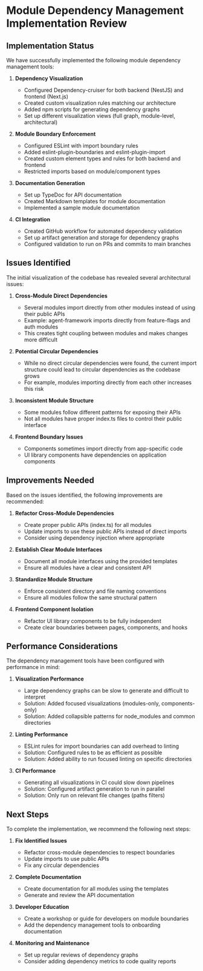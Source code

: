 # Module Dependency Management Implementation Review

## Implementation Status

We have successfully implemented the following module dependency management tools:

1. **Dependency Visualization**

   - Configured Dependency-cruiser for both backend (NestJS) and frontend (Next.js)
   - Created custom visualization rules matching our architecture
   - Added npm scripts for generating dependency graphs
   - Set up different visualization views (full graph, module-level, architectural)

2. **Module Boundary Enforcement**

   - Configured ESLint with import boundary rules
   - Added eslint-plugin-boundaries and eslint-plugin-import
   - Created custom element types and rules for both backend and frontend
   - Restricted imports based on module/component types

3. **Documentation Generation**

   - Set up TypeDoc for API documentation
   - Created Markdown templates for module documentation
   - Implemented a sample module documentation

4. **CI Integration**
   - Created GitHub workflow for automated dependency validation
   - Set up artifact generation and storage for dependency graphs
   - Configured validation to run on PRs and commits to main branches

## Issues Identified

The initial visualization of the codebase has revealed several architectural issues:

1. **Cross-Module Direct Dependencies**

   - Several modules import directly from other modules instead of using their public APIs
   - Example: agent-framework imports directly from feature-flags and auth modules
   - This creates tight coupling between modules and makes changes more difficult

2. **Potential Circular Dependencies**

   - While no direct circular dependencies were found, the current import structure could lead to circular dependencies as the codebase grows
   - For example, modules importing directly from each other increases this risk

3. **Inconsistent Module Structure**

   - Some modules follow different patterns for exposing their APIs
   - Not all modules have proper index.ts files to control their public interface

4. **Frontend Boundary Issues**
   - Components sometimes import directly from app-specific code
   - UI library components have dependencies on application components

## Improvements Needed

Based on the issues identified, the following improvements are recommended:

1. **Refactor Cross-Module Dependencies**

   - Create proper public APIs (index.ts) for all modules
   - Update imports to use these public APIs instead of direct imports
   - Consider using dependency injection where appropriate

2. **Establish Clear Module Interfaces**

   - Document all module interfaces using the provided templates
   - Ensure all modules have a clear and consistent API

3. **Standardize Module Structure**

   - Enforce consistent directory and file naming conventions
   - Ensure all modules follow the same structural pattern

4. **Frontend Component Isolation**
   - Refactor UI library components to be fully independent
   - Create clear boundaries between pages, components, and hooks

## Performance Considerations

The dependency management tools have been configured with performance in mind:

1. **Visualization Performance**

   - Large dependency graphs can be slow to generate and difficult to interpret
   - Solution: Added focused visualizations (modules-only, components-only)
   - Solution: Added collapsible patterns for node_modules and common directories

2. **Linting Performance**

   - ESLint rules for import boundaries can add overhead to linting
   - Solution: Configured rules to be as efficient as possible
   - Solution: Added ability to run focused linting on specific directories

3. **CI Performance**
   - Generating all visualizations in CI could slow down pipelines
   - Solution: Configured artifact generation to run in parallel
   - Solution: Only run on relevant file changes (paths filters)

## Next Steps

To complete the implementation, we recommend the following next steps:

1. **Fix Identified Issues**

   - Refactor cross-module dependencies to respect boundaries
   - Update imports to use public APIs
   - Fix any circular dependencies

2. **Complete Documentation**

   - Create documentation for all modules using the templates
   - Generate and review the API documentation

3. **Developer Education**

   - Create a workshop or guide for developers on module boundaries
   - Add the dependency management tools to onboarding documentation

4. **Monitoring and Maintenance**
   - Set up regular reviews of dependency graphs
   - Consider adding dependency metrics to code quality reports
